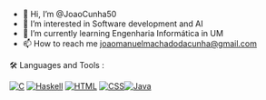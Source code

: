 - 👋 Hi, I’m @JoaoCunha50
- 👀 I’m interested in Software development and AI
- 🌱 I’m currently learning Engenharia Informática in UM
- 📫 How to reach me joaomanuelmachadodacunha@gmail.com


🛠️ Languages and Tools :

[![C](https://img.shields.io/badge/Language-C-blue)](https://en.wikipedia.org/wiki/C_(programming_language)) [![Haskell](https://img.shields.io/badge/Language-Haskell-purple)](https://www.haskell.org/) [![HTML](https://img.shields.io/badge/Language-HTML-orange)](https://www.w3.org/TR/html52/) [![CSS](https://img.shields.io/badge/Language-CSS-blue)](https://www.w3.org/Style/CSS/)[![Java](https://img.shields.io/badge/Language-Java-orange)](https://www.java.com/)



 


